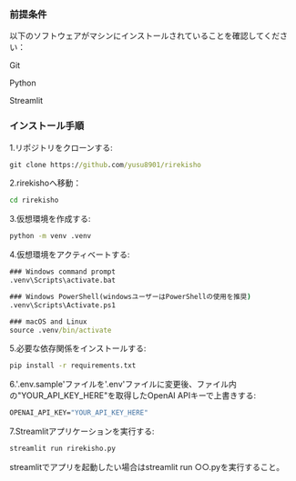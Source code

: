 ### 前提条件
以下のソフトウェアがマシンにインストールされていることを確認してください：

Git

Python 

Streamlit


### インストール手順
1.リポジトリをクローンする:
``` cmd
git clone https://github.com/yusu8901/rirekisho
```

2.rirekishoへ移動：
```cmd
cd rirekisho
```


3.仮想環境を作成する:
``` cmd
python -m venv .venv
``` 

4.仮想環境をアクティベートする:

 ``` cmd
### Windows command prompt
.venv\Scripts\activate.bat

### Windows PowerShell(windowsユーザーはPowerShellの使用を推奨)
.venv\Scripts\Activate.ps1

### macOS and Linux
source .venv/bin/activate
```

5.必要な依存関係をインストールする:
``` cmd
pip install -r requirements.txt
``` 
6.'.env.sample'ファイルを'.env'ファイルに変更後、ファイル内の"YOUR_API_KEY_HERE"を取得したOpenAI APIキーで上書きする:
``` cmd
OPENAI_API_KEY="YOUR_API_KEY_HERE"
``` 
7.Streamlitアプリケーションを実行する:
``` cmd
streamlit run rirekisho.py
``` 
streamlitでアプリを起動したい場合はstreamlit run ○○.pyを実行すること。
